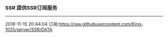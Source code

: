 ### SSR 提供SSR订阅服务
---
2018-11-15 20:44:04 订阅:https://raw.githubusercontent.com/King-1025/server/SSR/DATA
